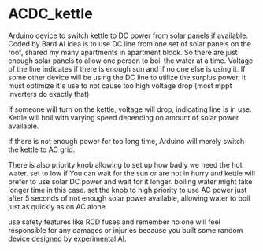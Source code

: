 # ACDC_kettle
Arduino device to switch kettle to DC power from solar panels if available. Coded by Bard AI
idea is to use DC line from one set of solar panels on the roof, shared my many apartments in apartment block. 
So there are just enough solar panels to allow one person to boil the water at a time. 
Voltage of the line indicates if there is enough sun and if no one else is using it. 
If some other device will be using the DC line to utilize the surplus power, it must optimize it's use to not cause too high voltage drop (most mppt inverters do exactly that)

If someone will turn on the kettle, voltage will drop, indicating line is in use. 
Kettle will boil with varying speed depending on amount of solar power available.

If there is not enough power for too long time, Arduino will merely switch the kettle to AC grid. 

There is also priority knob allowing to set up how badly we need the hot water. set to low if You can wait for the sun or are not in hurry and kettle will prefer to use solar DC power and wait for it longer. boiling water might take longer time in this case.
set the knob to high priority to use AC power just after 5 seconds of not enough solar power available, allowing water to boil just as quickly as on AC alone. 

use safety features like RCD fuses and remember no one will feel responsible for any damages or injuries because you built some random device designed by experimental AI. 
